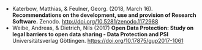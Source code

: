* Katerbow, Matthias, & Feulner, Georg. (2018, March 16). **Recommendations on the development, use and provision of Research Software.** Zenodo. http://doi.org/10.5281/zenodo.1172988
* Weibe, Andreas, & Dietrich, Nils (2017) **Open Data Protection: Study on legal barriers to open data sharing - Data Protection and PSI**  Universitätsverlag Göttingen. https://doi.org/10.17875/gup2017-1061  
